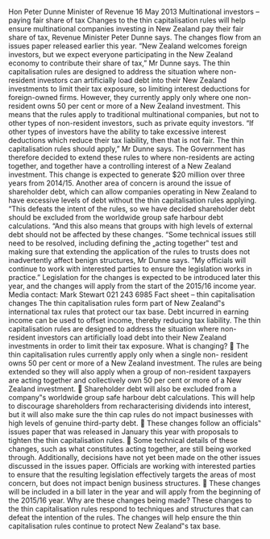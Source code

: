 Hon Peter Dunne Minister of Revenue 16 May 2013 Multinational investors – paying fair share of tax Changes to the thin capitalisation rules will help ensure multinational companies investing in New Zealand pay their fair share of tax, Revenue Minister Peter Dunne says. The changes flow from an issues paper released earlier this year. “New Zealand welcomes foreign investors, but we expect everyone participating in the New Zealand economy to contribute their share of tax,” Mr Dunne says. The thin capitalisation rules are designed to address the situation where non- resident investors can artificially load debt into their New Zealand investments to limit their tax exposure, so limiting interest deductions for foreign-owned firms. However, they currently apply only where one non-resident owns 50 per cent or more of a New Zealand investment. This means that the rules apply to traditional multinational companies, but not to other types of non-resident investors, such as private equity investors. “If other types of investors have the ability to take excessive interest deductions which reduce their tax liability, then that is not fair. The thin capitalisation rules should apply,” Mr Dunne says. The Government has therefore decided to extend these rules to where non-residents are acting together, and together have a controlling interest of a New Zealand investment. This change is expected to generate $20 million over three years from 2014/15. Another area of concern is around the issue of shareholder debt, which can allow companies operating in New Zealand to have excessive levels of debt without the thin capitalisation rules applying. “This defeats the intent of the rules, so we have decided shareholder debt should be excluded from the worldwide group safe harbour debt calculations. “And this also means that groups with high levels of external debt should not be affected by these changes. “Some technical issues still need to be resolved, including defining the „acting together‟ test and making sure that extending the application of the rules to trusts does not inadvertently affect benign structures, Mr Dunne says. “My officials will continue to work with interested parties to ensure the legislation works in practice.” Legislation for the changes is expected to be introduced later this year, and the changes will apply from the start of the 2015/16 income year. Media contact: Mark Stewart 021 243 6985 Fact sheet – thin capitalisation changes The thin capitalisation rules form part of New Zealand‟s international tax rules that protect our tax base. Debt incurred in earning income can be used to offset income, thereby reducing tax liability. The thin capitalisation rules are designed to address the situation where non-resident investors can artificially load debt into their New Zealand investments in order to limit their tax exposure. What is changing?  The thin capitalisation rules currently apply only when a single non- resident owns 50 per cent or more of a New Zealand investment. The rules are being extended so they will also apply when a group of non-resident taxpayers are acting together and collectively own 50 per cent or more of a New Zealand investment.  Shareholder debt will also be excluded from a company‟s worldwide group safe harbour debt calculations. This will help to discourage shareholders from recharacterising dividends into interest, but it will also make sure the thin cap rules do not impact businesses with high levels of genuine third-party debt.  These changes follow an officials‟ issues paper that was released in January this year with proposals to tighten the thin capitalisation rules.  Some technical details of these changes, such as what constitutes acting together, are still being worked through. Additionally, decisions have not yet been made on the other issues discussed in the issues paper. Officials are working with interested parties to ensure that the resulting legislation effectively targets the areas of most concern, but does not impact benign business structures.  These changes will be included in a bill later in the year and will apply from the beginning of the 2015/16 year. Why are these changes being made? These changes to the thin capitalisation rules respond to techniques and structures that can defeat the intention of the rules. The changes will help ensure the thin capitalisation rules continue to protect New Zealand‟s tax base.